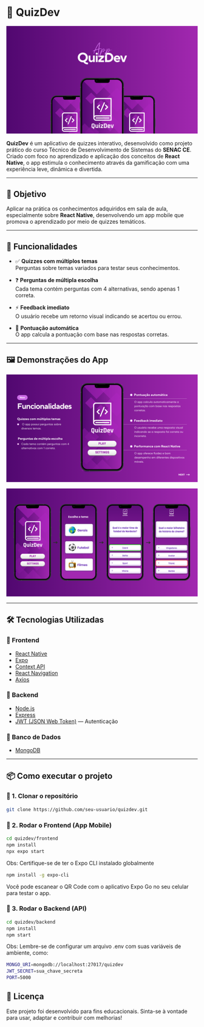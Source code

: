 # 📱 QuizDev

![Mockup](https://github.com/eikefrota/quiz-dev/blob/develop/assets/mockup.png)

**QuizDev** é um aplicativo de quizzes interativo, desenvolvido como projeto prático do curso Técnico de Desenvolvimento de Sistemas do **SENAC CE**.  
Criado com foco no aprendizado e aplicação dos conceitos de **React Native**, o app estimula o conhecimento através da gamificação com uma experiência leve, dinâmica e divertida.

---

## 🎯 Objetivo

Aplicar na prática os conhecimentos adquiridos em sala de aula, especialmente sobre **React Native**, desenvolvendo um app mobile que promova o aprendizado por meio de quizzes temáticos.

---

## 🚀 Funcionalidades

- ✅ **Quizzes com múltiplos temas**  
  Perguntas sobre temas variados para testar seus conhecimentos.

- ❓ **Perguntas de múltipla escolha**  
  Cada tema contém perguntas com 4 alternativas, sendo apenas 1 correta.

- ⚡ **Feedback imediato**  
  O usuário recebe um retorno visual indicando se acertou ou errou.

- 🧠 **Pontuação automática**  
  O app calcula a pontuação com base nas respostas corretas.

---

## 🖼️ Demonstrações do App

![Funcionalidades](https://github.com/eikefrota/quiz-dev/blob/develop/assets/funcionalidades.png)

![Fluxo de Telas](https://github.com/eikefrota/quiz-dev/blob/develop/assets/telas.png)

---

## 🛠️ Tecnologias Utilizadas

### 🧩 Frontend
- [React Native](https://reactnative.dev/)
- [Expo](https://expo.dev/)
- [Context API](https://reactjs.org/docs/context.html)
- [React Navigation](https://reactnavigation.org/)
- [Axios](https://axios-http.com/)

### 🔐 Backend
- [Node.js](https://nodejs.org/)
- [Express](https://expressjs.com/)
- [JWT (JSON Web Token)](https://jwt.io/) — Autenticação

### 💾 Banco de Dados
- [MongoDB](https://www.mongodb.com/)

---

## 📦 Como executar o projeto

### 🔹 1. Clonar o repositório

```bash
git clone https://github.com/seu-usuario/quizdev.git
```
### 🔹 2. Rodar o Frontend (App Mobile)

```bash
cd quizdev/frontend
npm install
npx expo start
```
Obs: Certifique-se de ter o Expo CLI instalado globalmente
```bash
npm install -g expo-cli
```
Você pode escanear o QR Code com o aplicativo Expo Go no seu celular para testar o app.

### 🔹 3. Rodar o Backend (API)

```bash
cd quizdev/backend
npm install
npm start
```

Obs: Lembre-se de configurar um arquivo .env com suas variáveis de ambiente, como:
```bash
MONGO_URI=mongodb://localhost:27017/quizdev
JWT_SECRET=sua_chave_secreta
PORT=5000
```

## 📄 Licença
Este projeto foi desenvolvido para fins educacionais.
Sinta-se à vontade para usar, adaptar e contribuir com melhorias!
